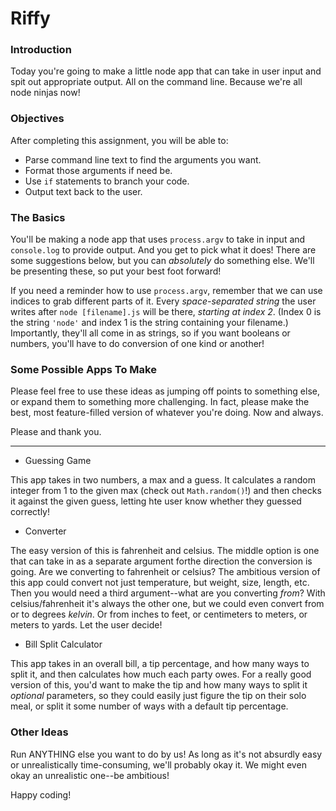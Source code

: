 # Riffy

### Introduction

Today you're going to make a little node app that can take in user input and
spit out appropriate output. All on the command line. Because we're all node
ninjas now!


### Objectives

After completing this assignment, you will be able to:

* Parse command line text to find the arguments you want.
* Format those arguments if need be.
* Use `if` statements to branch your code.
* Output text back to the user.


### The Basics

You'll be making a node app that uses `process.argv` to take in input and
`console.log` to provide output. And you get to pick what it does! There are
some suggestions below, but you can _absolutely_ do something else. We'll be
presenting these, so put your best foot forward!

If you need a reminder how to use `process.argv`, remember that we can use
indices to grab different parts of it. Every _space-separated string_ the user
writes after `node [filename].js` will be there, _starting at index 2_. (Index 0
is the string `'node'` and index 1 is the string containing your filename.)
Importantly, they'll all come in as strings, so if you want booleans or numbers,
you'll have to do conversion of one kind or another!


### Some Possible Apps To Make

Please feel free to use these ideas as jumping off points to something else, or
expand them to something more challenging. In fact, please make the best, most
feature-filled version of whatever you're doing. Now and always.

Please and thank you.

---

* Guessing Game

This app takes in two numbers, a max and a guess. It calculates a random integer
from 1 to the given max (check out `Math.random()`!) and then checks it against
the given guess, letting hte user know whether they guessed correctly!


* Converter

The easy version of this is fahrenheit and celsius. The middle option is one
that can take in as a separate argument forthe direction the conversion is
going. Are we converting to fahrenheit or celsius? The ambitious version of this
app could convert not just temperature, but weight, size, length, etc. Then you
would need a third argument--what are you converting _from_? With
celsius/fahrenheit it's always the other one, but we could even convert from or
to degrees _kelvin_. Or from inches to feet, or centimeters to meters, or meters
to yards. Let the user decide!


* Bill Split Calculator

This app takes in an overall bill, a tip percentage, and how many ways to
split it, and then calculates how much each party owes. For a really good
version of this, you'd want to make the tip and how many ways to split it
_optional_ parameters, so they could easily just figure the tip on their solo
meal, or split it some number of ways with a default tip percentage.


### Other Ideas

Run ANYTHING else you want to do by us! As long as it's not absurdly easy or
unrealistically time-consuming, we'll probably okay it. We might even okay an
unrealistic one--be ambitious!

Happy coding!
